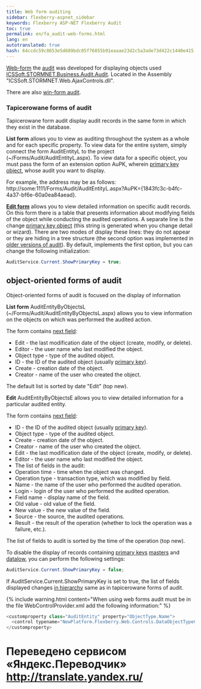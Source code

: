 ```yaml
--- 
title: Web form auditing 
sidebar: flexberry-aspnet_sidebar 
keywords: Flexberry ASP-NET Flexberry Audit 
toc: true 
permalink: en/fa_audit-web-forms.html 
lang: en 
autotranslated: true 
hash: 64ccdc59c8653e5d689bdc05f76055b91eaaae23d2c5a3ade73d422c1440e415 
--- 
```


[Web-form](fa_tech-forms-web.html) the [audit](fa_audit-web.html) was developed for displaying objects used [ICSSoft.STORMNET.Business.Audit.Audit](efs_i-audit.html). Located in the Assembly "ICSSoft.STORMNET.Web.AjaxControls.dll". 

There are also [win-form audit](efs_audit-win-forms.html). 

### Tapicerowane forms of audit 

Tapicerowane form audit display audit records in the same form in which they exist in the database. 

**List form** allows you to view as auditing throughout the system as a whole and for each specific property. 
To view data for the entire system, simply connect the form AuditEntityL to the project (~/Forms/Audit/AuditEntityL.aspx). 
To view data for a specific object, you must pass the form of an extension option AuPK, wherein [primary key object](fo_primary-keys-objects.html), whose audit you want to display. 

For example, the address may be as follows: http://some:1111/Forms/Audit/AuditEntityL.aspx?AuPK={1843fc3c-b4fc-4a37-bf6e-60a0ea84aead}. 

**[Edit form](fa_editform.html)** allows you to view detailed information on specific audit records. On this form there is a table that presents information about modifying fields of the object while conducting the audited operations. 
A separate line is the change [primary key object](fo_primary-keys-objects.html) (this string is generated when you change detail or wizard). There are two modes of display these lines: they do not appear or they are hiding in a tree structure (the second option was implemented in [older versions of audit](efs_audit.html)). By default, implements the first option, but you can change the following initialization: 

```csharp
AuditService.Current.ShowPrimaryKey = true;
``` 

## object-oriented forms of audit 

Object-oriented forms of audit is focused on the display of information 

**List form** AuditEntityByObjectsL (~/Forms/Audit/AuditEntityByObjectsL.aspx) allows you to view information on the objects on which was performed the audited action. 

The form contains [next field](fa_audit-web.html): 

* Edit - the last modification date of the object (create, modify, or delete). 
* Editor - the user name who last modified the object. 
* Object type - type of the audited object. 
* ID - the ID of the audited object (usually [primary key](fo_primary-keys-objects.html)). 
* Create - creation date of the object. 
* Creator - name of the user who created the object. 

The default list is sorted by date "Edit" (top new). 

**Edit** AuditEntityByObjectsE allows you to view detailed information for a particular audited entity.

The form contains [next field](fa_audit-web.html): 

* ID - the ID of the audited object (usually [primary key](fo_primary-keys-objects.html)). 
* Object type - type of the audited object. 
* Create - creation date of the object. 
* Creator - name of the user who created the object. 
* Edit - the last modification date of the object (create, modify, or delete). 
* Editor - the user name who last modified the object. 
* The list of fields in the audit: 
* Operation time - time when the object was changed. 
* Operation type - transaction type, which was modified by field. 
* Name - the name of the user who performed the audited operation. 
* Login - login of the user who performed the audited operation. 
* Field name - display name of the field. 
* Old value - old value of the field. 
* New value - the new value of the field. 
* Source - the source, the audited operations. 
* Result - the result of the operation (whether to lock the operation was a failure, etc.). 

The list of fields to audit is sorted by the time of the operation (top new). 

To disable the display of records containing [primary keys](fo_primary-keys-objects.html) [masters](fd_master-association.html) and [datalow](fo_detail-associations-properties.html), you can perform the following settings: 

```csharp
AuditService.Current.ShowPrimaryKey = false;
``` 

If AuditService.Current.ShowPrimaryKey is set to true, the list of fields displayed changes [in hierarchy](fa_wolv-hierarhy.html) same as in tapicerowane forms of audit. 

{% include warning.html content="When using web forms audit must be in the file WebControlProvider.xml add the following information:" %} 

```csharp
<customproperty class="AuditEntity" property="ObjectType.Name">
  <control typename="NewPlatform.Flexberry.Web.Controls.DataObjectTypeCaption, ICSSoft.STORMNET.Web.AjaxControls" property="Value" codefile="" />
</customproperty>
``` 



 # Переведено сервисом «Яндекс.Переводчик» http://translate.yandex.ru/